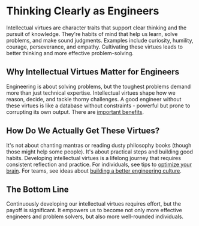 # Thinking Clearly as Engineers

Intellectual virtues are character traits that support clear thinking and the pursuit of knowledge. They're habits of mind that help us learn, solve problems, and make sound judgments. Examples include curiosity, humility, courage, perseverance, and empathy. Cultivating these virtues leads to better thinking and more effective problem-solving.

## Why Intellectual Virtues Matter for Engineers

Engineering is about solving problems, but the toughest problems demand more than just technical expertise. Intellectual virtues shape how we reason, decide, and tackle thorny challenges. A good engineer without these virtues is like a database without constraints - powerful but prone to corrupting its own output. There are [important benefits](./writing-benefits-for-engineers.md).

## How Do We Actually Get These Virtues?

It's not about chanting mantras or reading dusty philosophy books (though those might help some people). It's about practical steps and building good habits. Developing intellectual virtues is a lifelong journey that requires consistent reflection and practice. For individuals, see tips to [optimize your brain](./optimize-your-brain.md). For teams, see ideas about [building a better engineering culture](./building-a-better-eng-culture.md).

## The Bottom Line

Continuously developing our intellectual virtues requires effort, but the payoff is significant. It empowers us to become not only more effective engineers and problem solvers, but also more well-rounded individuals.
